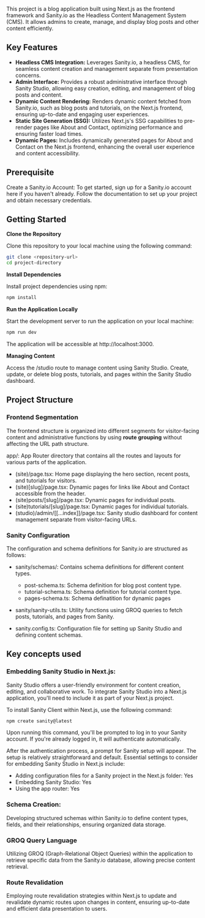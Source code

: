 This project is a blog application built using Next.js as the frontend framework and Sanity.io as the Headless Content Management System (CMS). It allows admins to create, manage, and display blog posts and other content efficiently.

## Key Features

- **Headless CMS Integration:** Leverages Sanity.io, a headless CMS, for seamless content creation and management separate from presentation concerns.
- **Admin Interface:** Provides a robust administrative interface through Sanity Studio, allowing easy creation, editing, and management of blog posts and content.
- **Dynamic Content Rendering:** Renders dynamic content fetched from Sanity.io, such as blog posts and tutorials, on the Next.js frontend, ensuring up-to-date and engaging user experiences.
- **Static Site Generation (SSG):** Utilizes Next.js's SSG capabilities to pre-render pages like About and Contact, optimizing performance and ensuring faster load times.
- **Dynamic Pages:** Includes dynamically generated pages for About and Contact on the Next.js frontend, enhancing the overall user experience and content accessibility.

## Prerequisite

Create a Sanity.io Account: To get started, sign up for a Sanity.io account here if you haven't already. Follow the documentation to set up your project and obtain necessary credentials.

## Getting Started

**Clone the Repository**

Clone this repository to your local machine using the following command:

```bash
git clone <repository-url>
cd project-directory
```

**Install Dependencies**

Install project dependencies using npm:

```bash
npm install
```

**Run the Application Locally**

Start the development server to run the application on your local machine:

```bash
npm run dev
```

The application will be accessible at http://localhost:3000.

**Managing Content**

Access the /studio route to manage content using Sanity Studio.
Create, update, or delete blog posts, tutorials, and pages within the Sanity Studio dashboard.

## Project Structure

### Frontend Segmentation

The frontend structure is organized into different segments for visitor-facing content and administrative functions by using **route grouping** without affecting the URL path structure.

app/: App Router directory that contains all the routes and layouts for various parts of the application.

- (site)/page.tsx: Home page displaying the hero section, recent posts, and tutorials for visitors.
- (site)[slug]/page.tsx: Dynamic pages for links like About and Contact accessible from the header.
- (site)posts/[slug]/page.tsx: Dynamic pages for individual posts.
- (site)tutorials/[slug]/page.tsx: Dynamic pages for individual tutorials.
- (studio)/admin/[[...index]]/page.tsx: Sanity studio dashboard for content management separate from visitor-facing URLs.

### Sanity Configuration

The configuration and schema definitions for Sanity.io are structured as follows:

- sanity/schemas/: Contains schema definitions for different content types.

  - post-schema.ts: Schema definition for blog post content type.
  - tutorial-schema.ts: Schema definition for tutorial content type.
  - pages-schema.ts: Schema definatition for dynamic pages

- sanity/sanity-utils.ts: Utility functions using GROQ queries to fetch posts, tutorials, and pages from Sanity.
- sanity.config.ts: Configuration file for setting up Sanity Studio and defining content schemas.

## Key concepts used

### Embedding Sanity Studio in Next.js:

Sanity Studio offers a user-friendly environment for content creation, editing, and collaborative work. To integrate Sanity Studio into a Next.js application, you'll need to include it as part of your Next.js project.

To install Sanity Client within Next.js, use the following command:

```bash
npm create sanity@latest
```

Upon running this command, you'll be prompted to log in to your Sanity account. If you're already logged in, it will authenticate automatically.

After the authentication process, a prompt for Sanity setup will appear. The setup is relatively straightforward and default. Essential settings to consider for embedding Sanity Studio in Next.js include:

- Adding configuration files for a Sanity project in the Next.js folder: Yes
- Embedding Sanity Studio: Yes
- Using the app router: Yes

### Schema Creation:

Developing structured schemas within Sanity.io to define content types, fields, and their relationships, ensuring organized data storage.

### GROQ Query Language

Utilizing GROQ (Graph-Relational Object Queries) within the application to retrieve specific data from the Sanity.io database, allowing precise content retrieval.

### Route Revalidation

Employing route revalidation strategies within Next.js to update and revalidate dynamic routes upon changes in content, ensuring up-to-date and efficient data presentation to users.
